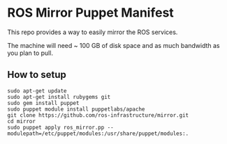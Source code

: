 ROS Mirror Puppet Manifest
==========================

This repo provides a way to easily mirror the ROS services. 

The machine will need ~ 100 GB of disk space and as much bandwidth as you plan to pull. 

How to setup
------------

```
sudo apt-get update
sudo apt-get install rubygems git
sudo gem install puppet
sudo puppet module install puppetlabs/apache
git clone https://github.com/ros-infrastructure/mirror.git
cd mirror
sudo puppet apply ros_mirror.pp --modulepath=/etc/puppet/modules:/usr/share/puppet/modules:.
```
